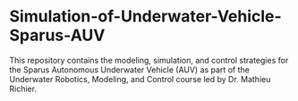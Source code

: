 # Simulation-of-Underwater-Vehicle-Sparus-AUV
This repository contains the modeling, simulation, and control strategies for the Sparus Autonomous Underwater Vehicle (AUV) as part of the Underwater Robotics, Modeling, and Control course led by Dr. Mathieu Richier.
